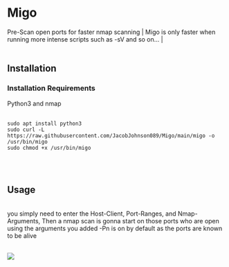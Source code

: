 # Migo
Pre-Scan open ports for faster nmap scanning | Migo is only faster when running more intense scripts such as -sV and so on... | 
<br/>
<br/>

## Installation

### Installation Requirements

Python3 and nmap
<br/>
<br/>

```
sudo apt install python3
sudo curl -L https://raw.githubusercontent.com/JacobJohnson089/Migo/main/migo -o /usr/bin/migo
sudo chmod +x /usr/bin/migo

```

<br/>
<br/>

## Usage
<br/>
you simply need to enter the Host-Client, Port-Ranges, and Nmap-Arguments,
 Then a nmap scan is gonna start on those ports who are open using the arguments you added -Pn is on by default as the ports are known to be alive

<br/>
<br/>


![](https://i.imgur.com/wuQw6Jo.png)

